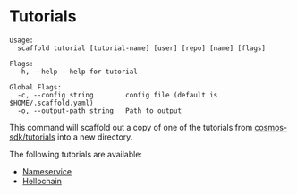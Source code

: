 # Tutorials

```
Usage:
  scaffold tutorial [tutorial-name] [user] [repo] [name] [flags]

Flags:
  -h, --help   help for tutorial

Global Flags:
  -c, --config string        config file (default is $HOME/.scaffold.yaml)
  -o, --output-path string   Path to output
```

This command will scaffold out a copy of one of the tutorials from [cosmos-sdk/tutorials](https://github.com/cosmos/tutorials) into a new directory.

The following tutorials are available:

- [Nameservice](./nameservice.md)
- [Hellochain](./hellochain.md)

